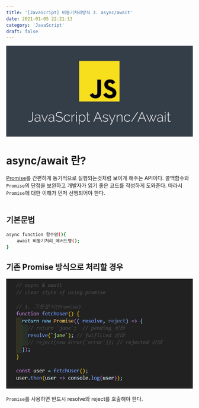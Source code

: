 ```yaml
---
title: '[JavaScript] 비동기처리방식 3. async/await'
date: 2021-01-05 22:21:13
category: 'JavaScript'
draft: false
---
```


![](./images/asyncAwait.PNG)

# async/await 란?

[Promise](https://goodenoughyoungyeom.netlify.app/JavaScript/[JavaScript]%20%EB%B9%84%EB%8F%99%EA%B8%B0%EC%B2%98%EB%A6%AC%EB%B0%A9%EC%8B%9D%202.%20Promise/#%ED%94%84%EB%A1%9C%EB%AF%B8%EC%8A%A4%EB%9E%80)를 간편하게 동기적으로 실행되는것처럼 보이게 해주는 API이다. 콜백함수와 `Promise`의 단점을 보완하고 개발자가 읽기 좋은 코드를 작성하게 도와준다.
따라서 `Promise`에 대한 이해가 먼저 선행되어야 한다.
<br/>
<br/>

## 기본문법

```sh
async function 함수명(){
    await 비동기처리_메서드명();
}
```

## 기존 Promise 방식으로 처리할 경우

![](./images/async_promise.PNG)

`Promise`를 사용하면 반드시 resolve와 reject를 호출해야 한다.
